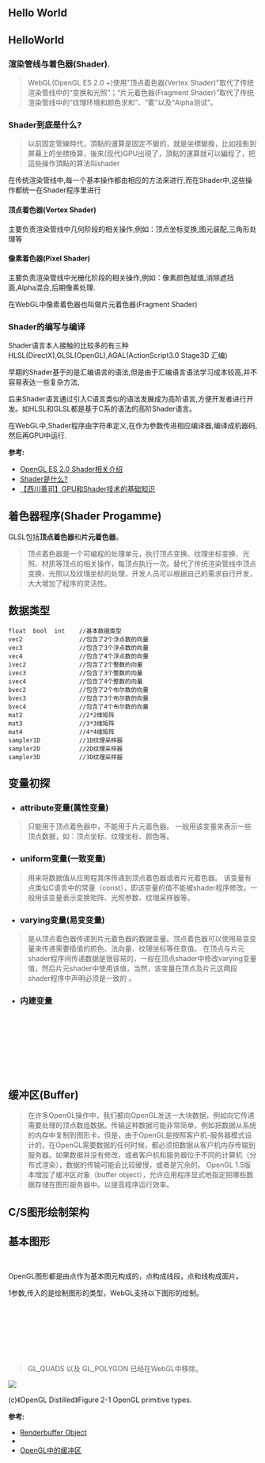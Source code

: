 ## Hello World

<canvas name="hello"/>

## HelloWorld

### 渲染管线与着色器(Shader).
> WebGL(OpenGL ES 2.0 +)使用"顶点着色器(Vertex Shader)"取代了传统渲染管线中的“变换和光照”；“片元着色器(Fragment Shader)”取代了传统渲染管线中的“纹理环境和颜色求和”、“雾”以及“Alpha测试”。

### Shader到底是什么?
> 以前固定管線時代，頂點的運算是固定不變的，就是坐標變換，比如投影到屏幕上的坐標換算，後來(现代)GPU出現了，頂點的運算就可以編程了，把這些操作頂點的算法叫shader

在传统渲染管线中,每一个基本操作都由相应的方法来进行,而在Shader中,这些操作都统一在Shader程序里进行

#### 顶点着色器(Vertex Shader)

主要负责渲染管线中几何阶段的相关操作,例如：顶点坐标变换,图元装配,三角形处理等

#### 像素着色器(Pixel Shader)

主要负责渲染管线中光栅化阶段的相关操作,例如：像素颜色赋值,消除遮挡面,Alpha混合,后期像素处理.

在WebGL中像素着色器也叫做片元着色器(Fragment Shader)

### Shader的编写与编译

Shader语言本人接触的比较多的有三种HLSL(DirectX),GLSL(OpenGL),AGAL(ActionScript3.0 Stage3D 汇编)

早期的Shader基于的是汇编语言的语法,但是由于汇编语言语法学习成本较高,并不容易表达一些复杂方法,

后来Shader语言通过引入C语言类似的语法发展成为高阶语言,方便开发者进行开发。如HLSL和GLSL都是基于C系的语法的高阶Shader语言。

在WebGL中,Shader程序由字符串定义,在作为参数传进相应编译器,编译成机器码,然后再GPU中运行.

**参考:**
- [OpenGL ES 2.0 Shader相关介绍](http://www.tuicool.com/articles/VZVJra)
- [Shader是什么?](http://blog.csdn.net/huangzeyy/article/details/6748266)
- [【西川善司】GPU和Shader技术的基础知识](http://www.opengpu.org/forum.php?mod=viewthread&tid=7376&highlight=%E8%A5%BF%E5%B7%9D%E5%96%84%E5%8F%B8)

## 着色器程序(Shader Progamme)

GLSL包括**顶点着色器**和**片元着色器**。

>   顶点着色器是一个可编程的处理单元，执行顶点变换、纹理坐标变换、光照、材质等顶点的相关操作，每顶点执行一次。替代了传统渲染管线中顶点变换、光照以及纹理坐标的处理，开发人员可以根据自己的需求自行开发，大大增加了程序的灵活性。

## 数据类型
````nohighlight
float  bool  int    //基本数据类型
vec2                //包含了2个浮点数的向量
vec3                //包含了3个浮点数的向量
vec4                //包含了4个浮点数的向量
ivec2               //包含了2个整数的向量
ivec3               //包含了3个整数的向量
ivec4               //包含了4个整数的向量
bvec2               //包含了2个布尔数的向量
bvec3               //包含了3个布尔数的向量
bvec4               //包含了4个布尔数的向量
mat2                //2*2维矩阵
mat3                //3*3维矩阵
mat4                //4*4维矩阵
sampler1D           //1D纹理采样器
sampler2D           //2D纹理采样器
sampler3D           //3D纹理采样器
````

## 变量初探

- ### attribute变量(属性变量)

> 只能用于顶点着色器中，不能用于片元着色器。 一般用该变量来表示一些顶点数据，如：顶点坐标、纹理坐标、颜色等。

- ### uniform变量(一致变量)

> 用来将数据值从应用程其序传递到顶点着色器或者片元着色器。 该变量有点类似C语言中的常量（const），即该变量的值不能被shader程序修改。一般用该变量表示变换矩阵、光照参数、纹理采样器等。

- ### varying变量(易变变量)

> 是从顶点着色器传递到片元着色器的数据变量。顶点着色器可以使用易变变量来传递需要插值的颜色、法向量、纹理坐标等任意值。 在顶点与片元shader程序间传递数据是很容易的，一般在顶点shader中修改varying变量值，然后片元shader中使用该值，当然，该变量在顶点及片元这两段shader程序中声明必须是一致的 。

- ### 内建变量

````glsl
gl_Position
//表示变换后点的空间位置。 顶点着色器从应用程序中获得原始的顶点位置数据，
//这些原始的顶点数据在顶点着色器中经过平移、旋转、缩放等数学变换后，生成新的顶点位置。
//新的顶点位置通过在顶点着色器中写入gl_Position传递到渲染管线的后继阶段继续处理。

gl_PointSize    //顶点着色器中使用，描述点的大小

gl_FragColor    //用来保存片元着色器计算完成的片元颜色值，此颜色值将送入渲染管线的后继阶段进行处理。
````

## 缓冲区(Buffer)

> 在许多OpenGL操作中，我们都向OpenGL发送一大块数据，例如向它传递需要处理的顶点数组数据。传输这种数据可能非常简单，例如把数据从系统的内存中复制到图形卡。但是，由于OpenGL是按照客户机-服务器模式设计的，在OpenGL需要数据的任何时候，都必须把数据从客户机内存传输到服务器。如果数据并没有修改，或者客户机和服务器位于不同的计算机（分布式渲染），数据的传输可能会比较缓慢，或者是冗余的。
 OpenGL 1.5版本增加了缓冲区对象（buffer object），允许应用程序显式地指定把哪些数据存储在图形服务器中。以提高程序运行效率。



## C/S图形绘制架构




## 基本图形

````javascript
gl.drawArrays(shape,first,count)
````
OpenGL图形都是由点作为基本图元构成的，点构成线段，点和线构成面片。

1参数,传入的是绘制图形的类型，WebGL支持以下图形的绘制。
````javascript
gl.POINTS         //点
gl.LINES          //线段
gl.LINE_STRIP     //连接线段
gl.LINE_LOOP      //闭合线段
gl.TRIANGLES      //三角形
gl.TRIANGLE_STRIP //三角形组合(带)
gl.TRIANGLE_FAN   //鳍状三角形组合(扇)
````
> GL_QUADS 以及 GL_POLYGON 已经在WebGL中移除。

<img src="http://ptgmedia.pearsoncmg.com/images/chap2_0321336798/elementLinks/02fig01.gif">

(c)《OpenGL Distilled》Figure 2-1 OpenGL primitive types.

**参考:**
- [Renderbuffer Object](https://www.opengl.org/wiki/Renderbuffer_Object)
- [](http://blog.csdn.net/mzyang272/article/details/7655464)
- [OpenGL中的缓冲区](http://blog.csdn.net/Haohan_Meng/article/details/25246519)